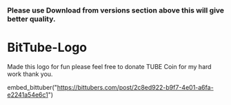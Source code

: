 ### Please use Download from versions section above this will give better quality. 


# BitTube-Logo
Made this logo for fun please feel free to donate TUBE Coin for my hard work thank you.


embed_bittuber("https://bittubers.com/post/2c8ed922-b9f7-4e01-a6fa-e2241a54e6c1")

